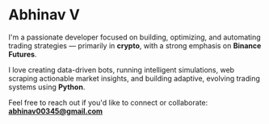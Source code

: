 # Abhinav V

I'm a passionate developer focused on building, optimizing, and automating trading strategies — primarily in **crypto**, with a strong emphasis on **Binance Futures**.

I love creating data-driven bots, running intelligent simulations, web scraping actionable market insights, and building adaptive, evolving trading systems using **Python**.

Feel free to reach out if you'd like to connect or collaborate:  
**abhinav00345@gmail.com**

